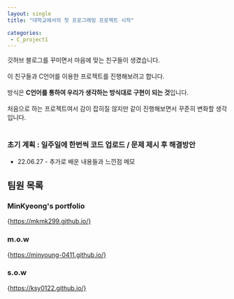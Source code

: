 ```yaml
---
layout: single
title: "대학교에서의 첫 프로그래밍 프로젝트 시작"

categories:
 - C_project1
---
```



깃허브 블로그를 꾸미면서 마음에 맞는 친구들이 생겼습니다. <br> <br>
이 친구들과 C언어를 이용한 프로젝트를 진행해보려고 합니다. <br> <br>
방식은 **C언어를 통하여 우리가 생각하는 방식대로 구현이 되는 것**입니다. <br> <br>
처음으로 하는 프로젝트여서 감이 잡히질 않지만 같이 진행해보면서 꾸준히 변화할 생각입니다. <br><br>

### 초기 계획 : 일주일에 한번씩 코드 업로드 / 문제 제시 후 해결방안
* 22.06.27 - 추가로 배운 내용들과 느낀점 메모

## 팀원 목록

### MinKyeong's portfolio 
{https://mkmk299.github.io/}

### m.o.w
{https://minyoung-0411.github.io/}

### s.o.w
{https://ksy0122.github.io/}
